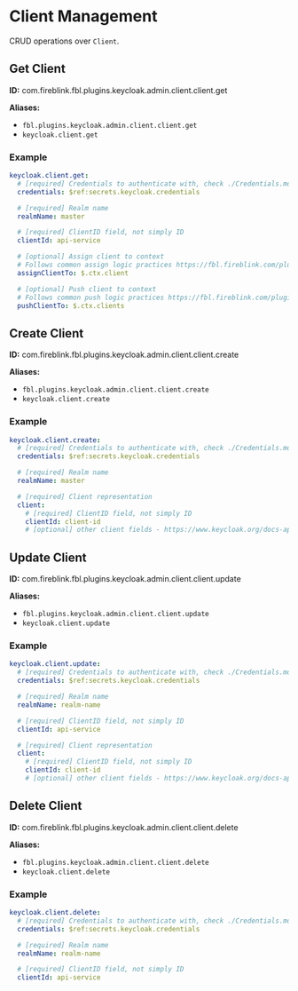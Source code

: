 # Client Management

CRUD operations over `Client`.

## Get Client

**ID:** com.fireblink.fbl.plugins.keycloak.admin.client.client.get

**Aliases:**

- `fbl.plugins.keycloak.admin.client.client.get`
- `keycloak.client.get`

### Example

```yaml
keycloak.client.get:
  # [required] Credentials to authenticate with, check ./Credentials.md for more information
  credentials: $ref:secrets.keycloak.credentials

  # [required] Realm name
  realmName: master

  # [required] ClientID field, not simply ID
  clientId: api-service

  # [optional] Assign client to context
  # Follows common assign logic practices https://fbl.fireblink.com/plugins/common#assign-to
  assignClientTo: $.ctx.client

  # [optional] Push client to context
  # Follows common push logic practices https://fbl.fireblink.com/plugins/common#push-to
  pushClientTo: $.ctx.clients
```

## Create Client

**ID:** com.fireblink.fbl.plugins.keycloak.admin.client.client.create

**Aliases:**

- `fbl.plugins.keycloak.admin.client.client.create`
- `keycloak.client.create`

### Example

```yaml
keycloak.client.create:
  # [required] Credentials to authenticate with, check ./Credentials.md for more information
  credentials: $ref:secrets.keycloak.credentials

  # [required] Realm name
  realmName: master

  # [required] Client representation
  client:
    # [required] ClientID field, not simply ID
    clientId: client-id
    # [optional] other client fields - https://www.keycloak.org/docs-api/6.0/rest-api/index.html#_clientrepresentation
```

## Update Client

**ID:** com.fireblink.fbl.plugins.keycloak.admin.client.client.update

**Aliases:**

- `fbl.plugins.keycloak.admin.client.client.update`
- `keycloak.client.update`

### Example

```yaml
keycloak.client.update:
  # [required] Credentials to authenticate with, check ./Credentials.md for more information
  credentials: $ref:secrets.keycloak.credentials

  # [required] Realm name
  realmName: realm-name

  # [required] ClientID field, not simply ID
  clientId: api-service

  # [required] Client representation
  client:
    # [required] ClientID field, not simply ID
    clientId: client-id
    # [optional] other client fields - https://www.keycloak.org/docs-api/6.0/rest-api/index.html#_clientrepresentation
```

## Delete Client

**ID:** com.fireblink.fbl.plugins.keycloak.admin.client.client.delete

**Aliases:**

- `fbl.plugins.keycloak.admin.client.client.delete`
- `keycloak.client.delete`

### Example

```yaml
keycloak.client.delete:
  # [required] Credentials to authenticate with, check ./Credentials.md for more information
  credentials: $ref:secrets.keycloak.credentials

  # [required] Realm name
  realmName: realm-name

  # [required] ClientID field, not simply ID
  clientId: api-service
```
